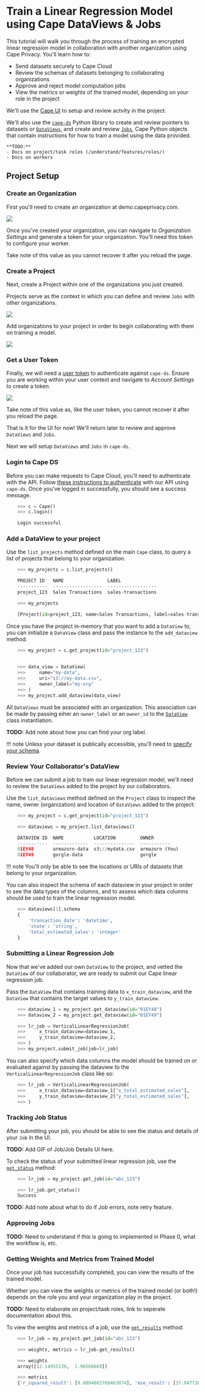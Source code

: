 # Train a Linear Regression Model using Cape DataViews & Jobs

This tutorial will walk you through the process of training an encrypted linear regression model in collaboration with another organization using Cape Privacy. You'll learn how to:

- Send datasets securely to Cape Cloud
- Review the schemas of datasets belonging to collaborating organizations
- Approve and reject model computation jobs 
- View the metrics or weights of the trained model, depending on your role in the project

We'll use the [Cape UI](https://demo.capeprivacy.com) to setup and review actvity in the project. 

We'll also use the [`cape-ds`](https://github.com/capeprivacy/cape-ds) Python library to create and review pointers to datasets or [`DataViews`](/reference#dataview), and create and review [`Jobs`](/reference#job), Cape Python objects that contain instructions for how to train a model using the data provided.
```
**TODO:** 
- Docs on project/task roles (/understand/features/roles/)
- Docs on workers
```
## Project Setup

### Create an Organization

First you'll need to create an organization at demo.capeprivacy.com.

![](../img/create_org.gif)

Once you've created your organization, you can navigate to _Organization Settings_ and generate a token for your organization. You'll need this token to configure your worker.

Take note of this value as you cannot recover it after you reload the page.

### Create a Project

Next, create a Project within one of the organizations you just created.

Projects serve as the context in which you can define and review `Jobs` with other organizations.

![](../img/create_project.gif)

Add organizations to your project in order to begin collaborating with them on training a model.

![](../img/add_org.gif)

### Get a User Token

Finally, we will need a [user token](/understand/features/tokens/) to authenticate against `cape-ds`. Ensure you are
working within your user context and navigate to _Account Settings_ to create a token.

![](../img/create_user_token.gif)

Take note of this value as, like the user token, you cannot recover it after you reload the page.

That is it for the UI for now! We'll return later to review and approve `DataViews` and `Jobs`. 

Next we will setup `DataViews` and `Jobs` in `cape-ds`.

### Login to Cape DS

Before you can make requests to Cape Cloud, you'll need to authenticate with the API. Follow [these instructions to authenticate](/usage/login) with our API using `cape-ds`. Once you've logged in successfully, you should see a success message.

```python
	>>> c = Cape()
    >>> c.login()

	Login successful
```

### Add a DataView to your project

Use the `list_projects` method defined on the main `Cape` class, to query a list of projects that belong to your organization.

```python
    >>> my_projects = c.list_projects()

    PROJECT ID   NAME                LABEL
    -----------  ------------------  ------------------
    project_123  Sales Transactions  sales-transactions

	>>> my_projects

	[Project(id=project_123, name=Sales Transactions, label=sales-transactions)]
```

Once you have the project in-memory that you want to add a `DataView` to, you can initialize a `DataView` class and pass the instance to the `add_dataview` method.

```python
    >>> my_project = c.get_project(id="project_123")

    
    >>> data_view = DataView(
    >>>     name="my-data", 
    >>>     uri="s3://my-data.csv", 
    >>>     owner_label="my-org"
    >>> )
    >>> my_project.add_dataview(data_view)
```
All `DataViews` must be associated with an organization. This association can be made by passing eiher an `owner_label` or an `owner_id` to the [`DataView`](/reference#cape.api.dataview.dataview.DataView.__init__) class instantiation.

**TODO:** Add note about how you can find your org label.

!!! note
    Unless your dataset is publically accessible, you'll need to [specify your schema](/usage/dataview#specifying-a-schema-for-your-dataview).

### Review Your Collaborator's DataView

Before we can submit a job to train our linear regression model, we'll need to review the `DataViews` added to the project by our collaborators.

Use the `list_dataviews` method defined on the `Project` class to inspect the name, owner (organization) and location of `DataViews` added to the project:

```python
    >>> my_project = c.get_project(id="project_123")

    >>> dataviews = my_project.list_dataviews()

    DATAVIEW ID  NAME           LOCATION         OWNER
    -----------  -------------  ---------------  -----------
    01EY48       armazorn-data  s3://mydata.csv  armazorn (You)
    01EY49       gorgle-data                     gorgle 
```

!!! note
    You'll only be able to see the locations or URIs of datasets that belong to your organization.

You can also inspect the schema of each dataview in your project in order to see the data types of the columns, and to assess which data columns should be used to train the linear regression model.

```python
    >>> dataviews[1].schema
    {
        'transaction_date': 'datetime', 
        'state': 'string', 
        'total_estimated_sales': 'integer'
    }
```
### Submitting a Linear Regression Job

Now that we've added our own `DataView` to the project, and vetted the `DataView` of our collaborator, we are ready to submit our Cape linear regression job.

Pass the `DataView` that contains training data to `x_train_dataview`, and the `DataView` that contains the target values to `y_train_dataview`.

```python
    >>> dataview_1 = my_project.get_dataview(id="01EY48")
    >>> dataview_2 = my_project.get_dataview(id="01EY49")

    >>> lr_job = VerticalLinearRegressionJob(
    >>>     x_train_dataview=dataview_1,
    >>>     y_train_dataview=dataview_2,
    >>> )
    >>> my_project.submit_job(job=lr_job)
```

You can also specify which data columns the model should be trained on or evaluated against by passing the dataview to the `VerticalLinearRegressionJob` class like so:
```python
    >>> lr_job = VerticalLinearRegressionJob(
    >>>     x_train_dataview=dataview_1["x_total_estimated_sales"],
    >>>     y_train_dataview=dataview_2["y_total_estimated_sales"],
    >>> )
```

### Tracking Job Status

After submitting your job, you should be able to see the status and details of your `Job` in the UI.

**TODO:** Add GIF of Job/Job Details UI here.

To check the status of your submitted linear regression job, use the [`get_status`](/reference/#cape.api.job.job.Job.get_status) method:
```python
    >>> lr_job = my_project.get_job(id="abc_123")

    >>> lr_job.get_status()
    Success
```

**TODO:** Add note about what to do if Job errors, note retry feature.

### Approving Jobs

**TODO:** Need to understand if this is going to implemented in Phase 0, what the workflow is, etc.

### Getting Weights and Metrics from Trained Model

Once your job has successfully completed, you can view the results of the trained model. 

Whether you can view the weights or metrics of the trained model (or both!) depends on the role you and your organization play in the project.

**TODO:** Need to elaborate on project/task roles, link to seperate documentation about this.

To view the weights and metrics of a job, use the [`get_results`](/reference/#cape.api.job.job.Job.get_results) method:

```python
    >>> lr_job = my_project.get_job(id="abc_123")

    >>> weights, metrics = lr_job.get_results()

    >>> weights
    array([12.14955139,  1.96560669])

    >>> metrics
    {'r_squared_result': [0.8804865768463074], 'mse_result': [37.94773864746094]}
```